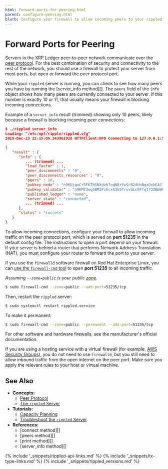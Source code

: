 ```yaml
---
html: forward-ports-for-peering.html
parent: configure-peering.html
blurb: Configure your firewall to allow incoming peers to your rippled server.
---
```

# Forward Ports for Peering

Servers in the XRP Ledger peer-to-peer network communicate over the [peer protocol](peer-protocol.html). For the best combination of security and connectivity to the rest of the network, you should use a firewall to protect your server from most ports, but open or forward the peer protocol port.

While your `rippled` server is running, you can check to see how many peers you have by running the [server_info method][]. The `peers` field of the `info` object shows how many peers are currently connected to your server. If this number is exactly 10 or 11, that usually means your firewall is blocking incoming connections.

Example of a `server_info` result (trimmed) showing only 10 peers, likely because a firewall is blocking incoming peer connections:

```json
$ ./rippled server_info
Loading: "/etc/opt/ripple/rippled.cfg"
2019-Dec-23 22:15:09.343961928 HTTPClient:NFO Connecting to 127.0.0.1:5005

{
   "result" : {
      "info" : {
         ... (trimmed) ...
         "load_factor" : 1,
         "peer_disconnects" : "0",
         "peer_disconnects_resources" : "0",
         "peers" : 10,
         "pubkey_node" : "n9KUjqxCr5FKThSNXdzb7oqN8rYwScB2dUnNqxQxbEA17JkaWy5x",
         "pubkey_validator" : "n9KM73uq5BM3Fc6cxG3k5TruvbLc8Ffq17JZBmWC4uP4csL4rFST",
         "published_ledger" : "none",
         "server_state" : "connected",
         ... (trimmed) ...
      },
      "status" : "success"
   }
}
```

To allow incoming connections, configure your firewall to allow incoming traffic on the peer protocol port, which is served on **port 51235** in the default config file. The instructions to open a port depend on your firewall. If your server is behind a router that performs Network Address Translation (NAT), you must configure your router to forward the port to your server.

If you use the `firewalld` software firewall on Red Hat Enterprise Linux, you can [use the `firewall-cmd` tool](https://access.redhat.com/documentation/en-us/red_hat_enterprise_linux/7/html/security_guide/sec-using_zones_to_manage_incoming_traffic_depending_on_source) to open **port 51235** to all incoming traffic.

_Assuming `--zone=public` is your public [zone](https://access.redhat.com/documentation/en-us/red_hat_enterprise_linux/7/html/security_guide/sec-working_with_zones#sec-Listing_Zones)._

```sh
$ sudo firewall-cmd --zone=public --add-port=51235/tcp
```

Then, restart the `rippled` server:

```sh
$ sudo systemctl restart rippled.service
```

To make it permanent:

```sh
$ sudo firewall-cmd --zone=public --permanent --add-port=51235/tcp
```

For other software and hardware firewalls, see the manufacturer's official documentation.

If you are using a hosting service with a virtual firewall (for example, [AWS Security Groups](https://docs.aws.amazon.com/vpc/latest/userguide/VPC_SecurityGroups.html)), you do not need to use `firewalld`, but you still need to allow inbound traffic from the open internet on the peer port. Make sure you apply the relevant rules to your host or virtual machine.


## See Also

- **Concepts:**
    - [Peer Protocol](peer-protocol.html)
    - [The `rippled` Server](the-rippled-server.html)
- **Tutorials:**
    - [Capacity Planning](capacity-planning.html)
    - [Troubleshoot the `rippled` Server](troubleshoot-the-rippled-server.html)
- **References:**
    - [connect method][]
    - [peers method][]
    - [print method][]
    - [server_info method][]

<!--{# common link defs #}-->
{% include '_snippets/rippled-api-links.md' %}
{% include '_snippets/tx-type-links.md' %}
{% include '_snippets/rippled_versions.md' %}
